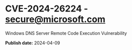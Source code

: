 # CVE-2024-26224 - secure@microsoft.com

Windows DNS Server Remote Code Execution Vulnerability

**Publish date:** 2024-04-09
